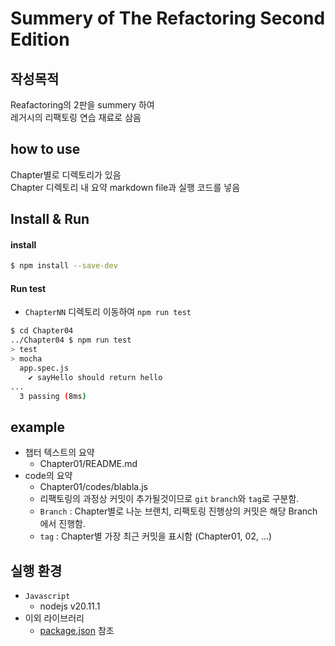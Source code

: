 # Summery of The Refactoring Second Edition 

## 작성목적

Reafactoring의 2판을 summery 하여  
레거시의 리팩토링 연습 재료로 삼음


## how to use

Chapter별로 디렉토리가 있음  
Chapter 디렉토리 내 요약 markdown file과 실행 코드를 넣음  


## Install & Run

#### install

```sh
$ npm install --save-dev
```

#### Run test
- `ChapterNN` 디렉토리 이동하여 `npm run test`

```sh
$ cd Chapter04
../Chapter04 $ npm run test
> test
> mocha
  app.spec.js
    ✔ sayHello should return hello
...
  3 passing (8ms)
```

## example
+ 챕터 텍스트의 요약
  - Chapter01/README.md  
+ code의 요약
  - Chapter01/codes/blabla.js  
  - 리팩토링의 과정상 커밋이 추가될것이므로 `git` `branch`와 `tag`로 구분함.
  - `Branch` : Chapter별로 나눈 브랜치, 리팩토링 진행상의 커밋은 해당 Branch에서 진행함.
  - `tag` : Chapter별 가장 최근 커밋을 표시함 (Chapter01, 02, ...)


## 실행 환경

+ `Javascript`
  - nodejs v20.11.1
+ 이외 라이브러리
  - [package.json](https://github.com/gonnichiwa/Refactoring-2ndEdition-summery/blob/master/package.json) 참조
